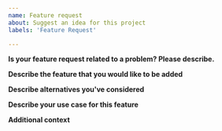 ```yaml
---
name: Feature request
about: Suggest an idea for this project
labels: 'Feature Request'

---
```


<!--
!! DO NOT DELETE ANY TEXT FROM THIS TEMPLATE !!

Thank you for taking the time to submit a FEATURE REQUEST for this project.
To ensure we have all the information necessary, please be sure to
carefully read ALL the primers below. This will ensure that we have
the necessary information to understand the request.

1. Please be sure to fill in the issue template completely
and to the best of your ability so that we may understand your feature request.

2. Do NOT use this template for user error/help/support questions. If
this is for a help request, please go back and select the proper template.

Basic GitHub Comment Tutorial:
1. Logs
When pasting logs or code, type logs like so with ``` on either side.
```
Logs here.
```

2. Checkboxes
- [ ] This is a checkbox. To "check" the box put an x in the brackets like so
- [x] This is a checked box.

3. Comments
A block of text beginning with < !-- and ending with -- > is a comment.
You will see these throughout the issue template. Make sure you do not type your comments
between these characters or we will not be able to see what you wrote!

4. Links
To create a hyperlink, type the [text you want to link](followed by the url in parenthesis)
-->

**Is your feature request related to a problem? Please describe.**
<!-- A clear and concise description of what the problem is. Ex. I'm always frustrated when [...] -->


**Describe the feature that you would like to be added**
<!-- A clear and concise description of what you want to happen. If you can provide an example solution then even better! -->


**Describe alternatives you've considered**
<!-- A clear and concise description of any alternative solutions or features you've considered. -->


**Describe your use case for this feature**
<!-- Let us know how you would be able to use this feature and how it may benefit others. -->


**Additional context**
<!-- Add any other context or screenshots about the feature request here. -->

